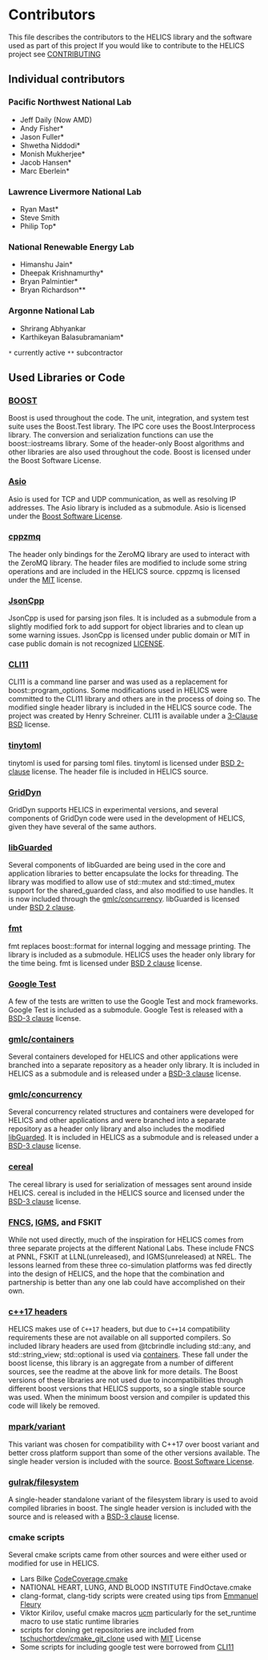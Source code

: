 # Contributors
This file describes the contributors to the HELICS library and the software used as part of this project
If you would like to contribute to the HELICS project see [CONTRIBUTING](CONTRIBUTING.md)
## Individual contributors
### Pacific Northwest National Lab
-   Jeff Daily (Now AMD)
-   Andy Fisher*
-   Jason Fuller*
-   Shwetha Niddodi*
-   Monish Mukherjee*
-   Jacob Hansen*
-   Marc Eberlein*

### Lawrence Livermore National Lab
-   Ryan Mast*
-   Steve Smith
-   Philip Top*

### National Renewable Energy Lab
-   Himanshu Jain*
-   Dheepak Krishnamurthy*
-   Bryan Palmintier*
-   Bryan Richardson**

### Argonne National Lab
-   Shrirang Abhyankar
-   Karthikeyan Balasubramaniam*

`*` currently active
`**` subcontractor

## Used Libraries or Code

### [BOOST](https://www.boost.org)
  Boost is used throughout the code. The unit, integration, and system test suite uses the Boost.Test library. The IPC core uses the Boost.Interprocess library. The conversion and serialization functions can use the boost::iostreams library.  Some of the header-only Boost algorithms and other libraries are also used throughout the code. Boost is licensed under the Boost Software License.

### [Asio](https://think-async.com/Asio)
  Asio is used for TCP and UDP communication, as well as resolving IP addresses. The Asio library is included as a submodule. Asio is licensed under the [Boost Software License](https://github.com/chriskohlhoff/asio/blob/master/asio/LICENSE_1_0.txt).

### [cppzmq](https://github.com/zeromq/cppzmq)
  The header only bindings for the ZeroMQ library are used to interact with the ZeroMQ library. The header files are modified to include some string operations and are included in the HELICS source. cppzmq is licensed under the [MIT](https://github.com/zeromq/cppzmq/blob/master/LICENSE) license.

### [JsonCpp](https://github.com/open-source-parsers/jsoncpp)
  JsonCpp is used for parsing json files. It is included as a submodule from a slightly modified fork to add support for object libraries and to clean up some warning issues. JsonCpp is licensed under public domain or MIT in case public domain is not recognized [LICENSE](https://github.com/open-source-parsers/jsoncpp/blob/master/LICENSE).

### [CLI11](https://github.com/CLIUtils/CLI11)
CLI11 is a command line parser and was used as a replacement for boost::program_options. Some modifications used in HELICS were committed to the CLI11 library and others are in the process of doing so. The modified single header library is included in the HELICS source code. The project was created by Henry Schreiner. CLI11 is available under a [3-Clause BSD](https://github.com/CLIUtils/CLI11/blob/master/LICENSE) license.

### [tinytoml](https://github.com/mayah/tinytoml)
  tinytoml is used for parsing toml files.  tinytoml is licensed under [BSD 2-clause](https://github.com/mayah/tinytoml/blob/master/LICENSE) license. The header file is included in HELICS source.

### [GridDyn](https://github.com/LLNL/GridDyn)
GridDyn supports HELICS in experimental versions, and several components of GridDyn code were used in the development of HELICS, given they have several of the same authors.  

### [libGuarded](https://github.com/copperspice/libguarded)
Several components of libGuarded are being used in the core and application libraries to better encapsulate the locks for threading. The library was modified to allow use of std::mutex and std::timed_mutex support for the shared_guarded class, and also modified to use handles. It is now included through the [gmlc/concurrency](https://github.com/GMLC-TDC/concurrency). libGuarded is licensed under [BSD 2 clause](https://github.com/copperspice/libguarded/blob/master/LICENSE).

### [fmt](http://fmtlib.net/latest/index.html)
fmt replaces boost::format for internal logging and message printing. The library is included as a submodule.  HELICS uses the header only library for the time being. fmt is licensed under [BSD 2 clause](https://github.com/fmtlib/fmt/blob/master/LICENSE.rst) license.

### [Google Test](https://github.com/google/googletest)  
  A few of the tests are written to use the Google Test and mock frameworks. Google Test is included as a submodule. Google Test is released with a [BSD-3 clause](https://github.com/google/googletest/blob/master/LICENSE) license.

### [gmlc/containers](https://github.com/GMLC-TDC/containers)  
Several containers developed for HELICS and other applications were branched into a separate repository as a header only library. It is included in HELICS as a submodule and is released under a [BSD-3 clause](https://github.com/GMLC-TDC/containers/blob/master/LICENSE) license.

### [gmlc/concurrency](https://github.com/GMLC-TDC/concurrency)  
Several concurrency related structures and containers were developed for HELICS and other applications and were branched into a separate repository as a header only library and also includes the modified [libGuarded](https://github.com/copperspice/libguarded). It is included in HELICS as a submodule and is released under a [BSD-3 clause](https://github.com/GMLC-TDC/concurrency/blob/master/LICENSE) license.

### [cereal](https://github.com/USCiLab/cereal)
The cereal library is used for serialization of messages sent around inside HELICS. cereal is included in the HELICS source and licensed under the [BSD-3 clause](https://github.com/USCiLab/cereal/blob/master/LICENSE) license.

### [FNCS](https://github.com/FNCS/fncs), [IGMS](https://www.nrel.gov/docs/fy16osti/65552.pdf), and FSKIT
While not used directly, much of the inspiration for HELICS comes from three separate projects at the different National Labs. These include FNCS at PNNL, FSKIT at LLNL(unreleased), and IGMS(unreleased) at NREL. The lessons learned from these three co-simulation platforms was fed directly into the design of HELICS, and the hope that the combination and partnership is better than any one lab could have accomplished on their own.

### [c++17 headers](https://github.com/tcbrindle/cpp17_headers)
HELICS makes use of `C++17` headers, but due to `C++14` compatibility requirements these are not available on all supported compilers.  So included library headers are used from @tcbrindle including std::any, and std::string_view; std::optional is used via [containers](https://github.com/GMLC-TDC/containers). These fall under the boost license, this library is an aggregate from a number of different sources, see the readme at the above link for more details. The Boost versions of these libraries are not used due to incompatibilities through different boost versions that HELICS supports, so a single stable source was used. When the minimum boost version and compiler is updated this code will likely be removed.

### [mpark/variant](https://github.com/mpark/variant)
This variant was chosen for compatibility with C++17 over boost variant and better cross platform support than some of the other versions available. The single header version is included with the source. [Boost Software License](https://github.com/mpark/variant/blob/master/LICENSE.md).

### [gulrak/filesystem](https://github.com/mpark/variant)
A single-header standalone variant of the filesystem library is used to avoid compiled libraries in boost. The single header version is included with the source and is released with a [BSD-3 clause](https://github.com/gulrak/filesystem/blob/master/LICENSE) license.

### cmake scripts
Several cmake scripts came from other sources and were either used or modified for use in HELICS.
-   Lars Bilke [CodeCoverage.cmake](https://github.com/bilke/cmake-modules/blob/master/CodeCoverage.cmake)
-   NATIONAL HEART, LUNG, AND BLOOD INSTITUTE  FindOctave.cmake
-   clang-format, clang-tidy scripts were created using tips from [Emmanuel Fleury](http://www.labri.fr/perso/fleury/posts/programming/using-clang-tidy-and-clang-format.html)
-   Viktor Kirilov, useful cmake macros [ucm](https://github.com/onqtam/ucm)  particularly for the set_runtime macro to use static runtime libraries
-   scripts for cloning get repositories are included from [tschuchortdev/cmake_git_clone](https://github.com/tschuchortdev/cmake_git_clone) used with [MIT](https://github.com/tschuchortdev/cmake_git_clone/blob/master/LICENSE.TXT) License
-   Some scripts for including google test were borrowed from [CLI11](https://github.com/CLIUtils/CLI11)
